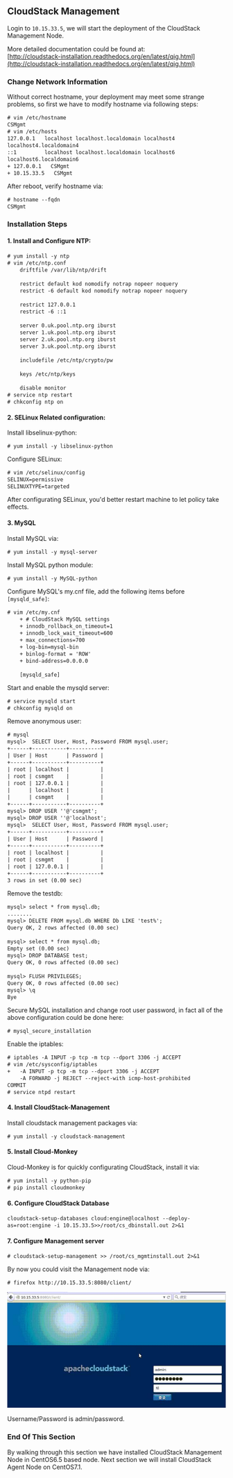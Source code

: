 ## CloudStack Management
Login to `10.15.33.5`, we will start the deployment of the CloudStack Management Node.    

More detailed documentation could be found at:   
[http://cloudstack-installation.readthedocs.org/en/latest/qig.html](http://cloudstack-installation.readthedocs.org/en/latest/qig.html)   

### Change Network Information
Without correct hostname, your deployment may meet some strange problems, so first we have to modify hostname via following steps:   

```
# vim /etc/hostname 
CSMgmt
# vim /etc/hosts
127.0.0.1   localhost localhost.localdomain localhost4 localhost4.localdomain4
::1         localhost localhost.localdomain localhost6 localhost6.localdomain6
+ 127.0.0.1   CSMgmt
+ 10.15.33.5   CSMgmt
``` 
After reboot, verify hostname via:    

```
# hostname --fqdn
CSMgmt
```

### Installation Steps
#### 1. Install and Configure NTP:    

```
# yum install -y ntp
# vim /etc/ntp.conf
    driftfile /var/lib/ntp/drift
    
    restrict default kod nomodify notrap nopeer noquery
    restrict -6 default kod nomodify notrap nopeer noquery
    
    restrict 127.0.0.1 
    restrict -6 ::1
    
    server 0.uk.pool.ntp.org iburst
    server 1.uk.pool.ntp.org iburst
    server 2.uk.pool.ntp.org iburst
    server 3.uk.pool.ntp.org iburst
    
    includefile /etc/ntp/crypto/pw
    
    keys /etc/ntp/keys
    
    disable monitor
# service ntp restart
# chkconfig ntp on
``` 

#### 2. SELinux Related configuration:    
Install libselinux-python:  

```
# yum install -y libselinux-python
```

Configure SELinux:   

```
# vim /etc/selinux/config
SELINUX=permissive
SELINUXTYPE=targeted
```
After configurating SELinux, you'd better restart machine to let policy take effects.   

#### 3. MySQL
Install MySQL via:   

```
# yum install -y mysql-server
```
Install MySQL python module:    

```
# yum install -y MySQL-python
```
Configure MySQL's my.cnf file, add the following items before `[mysqld_safe]`:   

```
# vim /etc/my.cnf
    + # CloudStack MySQL settings
    + innodb_rollback_on_timeout=1
    + innodb_lock_wait_timeout=600
    + max_connections=700
    + log-bin=mysql-bin
    + binlog-format = 'ROW'
    + bind-address=0.0.0.0
    
    [mysqld_safe]
``` 
Start and enable the mysqld server:    

```
# service mysqld start
# chkconfig mysqld on
```
Remove anonymous user:    

```
# mysql
mysql>  SELECT User, Host, Password FROM mysql.user;
+------+-----------+----------+
| User | Host      | Password |
+------+-----------+----------+
| root | localhost |          |
| root | csmgmt    |          |
| root | 127.0.0.1 |          |
|      | localhost |          |
|      | csmgmt    |          |
+------+-----------+----------+
mysql> DROP USER ''@'csmgmt'; 
mysql> DROP USER ''@'localhost'; 
mysql>  SELECT User, Host, Password FROM mysql.user;
+------+-----------+----------+
| User | Host      | Password |
+------+-----------+----------+
| root | localhost |          |
| root | csmgmt    |          |
| root | 127.0.0.1 |          |
+------+-----------+----------+
3 rows in set (0.00 sec)
```
Remove the testdb:   

```
mysql> select * from mysql.db;
........
mysql> DELETE FROM mysql.db WHERE Db LIKE 'test%';
Query OK, 2 rows affected (0.00 sec)

mysql> select * from mysql.db;
Empty set (0.00 sec)
mysql> DROP DATABASE test;
Query OK, 0 rows affected (0.00 sec)

mysql> FLUSH PRIVILEGES;
Query OK, 0 rows affected (0.00 sec)
mysql> \q
Bye
```
Secure MySQL installation and change root user password, in fact all of the above configuration could be done here:   

```
# mysql_secure_installation
```
Enable the iptables:    

```
# iptables -A INPUT -p tcp -m tcp --dport 3306 -j ACCEPT
# vim /etc/sysconfig/iptables
+ 	-A INPUT -p tcp -m tcp --dport 3306 -j ACCEPT
	-A FORWARD -j REJECT --reject-with icmp-host-prohibited
COMMIT
# service ntpd restart
```

#### 4. Install CloudStack-Management
Install cloudstack management packages via:   

```
# yum install -y cloudstack-management
```

#### 5. Install Cloud-Monkey    
Cloud-Monkey is for quickly configurating CloudStack, install it via:    

```
# yum install -y python-pip
# pip install cloudmonkey
```

#### 6. Configure CloudStack Database

```
cloudstack-setup-databases cloud:engine@localhost --deploy-as=root:engine -i 10.15.33.5>>/root/cs_dbinstall.out 2>&1
```

#### 7.  Configure Management server

```
# cloudstack-setup-management >> /root/cs_mgmtinstall.out 2>&1
```

By now you could visit the Management node via:     

```
# firefox http://10.15.33.5:8080/client/
```

![/images/2015_07_21_21_29_38_623x330.jpg](/images/2015_07_21_21_29_38_623x330.jpg)   

Username/Password is admin/password.   

### End Of This Section
By walking through this section we have installed CloudStack Management Node in CentOS6.5 based node. Next section we will install CloudStack Agent Node on CentOS7.1.       

